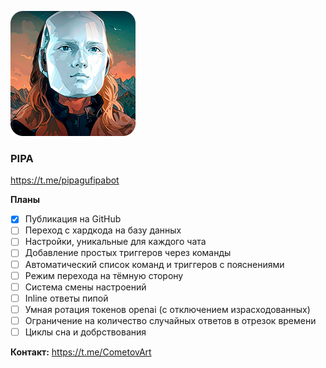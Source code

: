 ![PIPA](https://github.com/CometovArt/pipabot/blob/main/pipa.png)

### PIPA
https://t.me/pipagufipabot

**Планы**
  - [x] Публикация на GitHub
  - [ ] Переход с хардкода на базу данных
  - [ ] Настройки, уникальные для каждого чата
  - [ ] Добавление простых триггеров через команды
  - [ ] Автоматический список команд и триггеров с пояснениями
  - [ ] Режим перехода на тёмную сторону
  - [ ] Система смены настроений
  - [ ] Inline ответы пипой
  - [ ] Умная ротация токенов openai (с отключением израсходованных)
  - [ ] Ограничение на количество случайных ответов в отрезок времени
  - [ ] Циклы сна и добрствования

**Контакт:**
https://t.me/CometovArt
